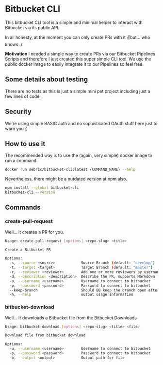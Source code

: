 # Bitbucket CLI
This bitbucket CLI tool is a simple and minimal helper to interact with Bitbucket via its public API. 

In all honesty, at the moment you can only create PRs with it ✌️but... who knows :)

**Motivation**
I needed a simple way to create PRs via our Bitbucket Pipelines Scripts and therefore I just created this super simple CLI tool.
We use the public docker image to easily integrate it to our Pipelines so feel free.

## Some details about testing
There are no tests as this is just a simple mini pet project including just a few lines of code.

## Security
We're using simple BASIC auth and no sophisticated OAuth stuff here just to warn you :)

## How to use it
The recommended way is to use the (again, very simple) docker image to run a command.

```sh
docker run sebric/bitbucket-cli:latest {COMMAND_NAME} --help
```

Nevertheless, there might be a outdated version at npm also.
```sh
npm install --global bitbucket-cli
bitbucket-cli --version
```

## Commands

### create-pull-request
Well... It creates a PR for you.

```sh
Usage: create-pull-request [options] <repo-slug> <title>

Create a Bitbucket PR

Options:
  -s, --source <source>            Source Branch (default: "develop")
  -t, --target <target>            Target Branch (default: "master")
  -r, --reviewer <reviewer>        Add one or more reviewers by username (only Username works), use once with comma-separated values or multiple times
  -d, --description <description>  Describe the PR, supports Markdown
  -u, --username <username>        Username to connect to bitbucket
  -p, --password <password>        Password to connect to bitbucket
  --keep-branch                    Should BB keep the branch open after merge?
  -h, --help                       output usage information
```

### bitbucket-download
Well... It downloads a Bitbucket file from the Bitbucket Downloads

```sh
Usage: bitbucket-download [options] <repo-slug> <title> <file>

Download file from bitbucket download

Options:
  -u, --username <username>        Username to connect to bitbucket
  -p, --password <password>        Password to connect to bitbucket
  -o, --output <output>            Output path for file
```